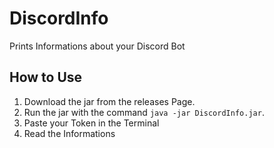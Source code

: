 # DiscordInfo
Prints Informations about your Discord Bot

## How to Use
1. Download the jar from the releases Page.
1. Run the jar with the command `java -jar DiscordInfo.jar`.
1. Paste your Token in the Terminal
1. Read the Informations
